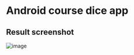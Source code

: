 # Android course dice app

## Result screenshot

![image](https://user-images.githubusercontent.com/11558773/236502420-61d2e344-f018-4e0a-a2d5-406c79369d66.png)
